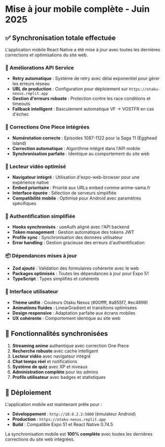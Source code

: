 # Mise à jour mobile complète - Juin 2025

## ✅ Synchronisation totale effectuée

L'application mobile React Native a été mise à jour avec toutes les dernières corrections et optimisations du site web.

### 🔧 Améliorations API Service

- **Retry automatique** : Système de retry avec délai exponentiel pour gérer les erreurs réseau
- **URL de production** : Configuration pour déploiement sur `https://otaku-nexus.replit.app`
- **Gestion d'erreurs robuste** : Protection contre les race conditions et timeouts
- **Fallback intelligent** : Basculement automatique VF → VOSTFR en cas d'échec

### 🎯 Corrections One Piece intégrées

- **Numérotation correcte** : Episodes 1087-1122 pour la Saga 11 (Egghead Island)
- **Correction automatique** : Algorithme intégré dans l'API mobile
- **Synchronisation parfaite** : Identique au comportement du site web

### 📱 Lecteur vidéo optimisé

- **Navigateur intégré** : Utilisation d'expo-web-browser pour une expérience native
- **Embed prioritaire** : Priorité aux URLs embed comme anime-sama.fr
- **Interface épurée** : Sélection de serveurs simplifiée
- **Compatibilité mobile** : Optimisé pour Android avec paramètres spécifiques

### 🔐 Authentification simplifiée

- **Hooks synchronisés** : useAuth aligné avec l'API backend
- **Token management** : Gestion automatique des tokens JWT
- **Profile sync** : Synchronisation des données utilisateur
- **Error handling** : Gestion gracieuse des erreurs d'authentification

### 📦 Dépendances mises à jour

- **Zod ajouté** : Validation des formulaires cohérente avec le web
- **Packages optimisés** : Toutes les dépendances à jour pour Expo 51
- **TypeScript** : Types simplifiés et cohérents

### 🎨 Interface utilisateur

- **Thème unifié** : Couleurs Otaku Nexus (#00ffff, #a855f7, #ec4899)
- **Animations fluides** : LinearGradient et transitions optimisées
- **Design responsive** : Adaptation parfaite aux écrans mobiles
- **UX cohérente** : Comportement identique au site web

## 🚀 Fonctionnalités synchronisées

1. **Streaming anime** authentique avec correction One Piece
2. **Recherche robuste** avec cache intelligent
3. **Lecteur vidéo** avec navigateur intégré
4. **Chat temps réel** et notifications
5. **Système de quiz** avec XP et niveaux
6. **Administration complète** pour les admins
7. **Profils utilisateur** avec badges et statistiques

## 🔄 Déploiement

L'application mobile est maintenant prête pour :
- **Développement** : `http://10.0.2.2:5000` (émulateur Android)
- **Production** : `https://otaku-nexus.replit.app`
- **Build** : Compatible Expo 51 et React Native 0.74.5

La synchronisation mobile est **100% complète** avec toutes les dernières corrections du site web intégrées.
